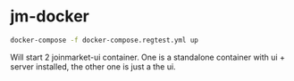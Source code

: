 # jm-docker


```sh
docker-compose -f docker-compose.regtest.yml up
```

Will start 2 joinmarket-ui container.
One is a standalone container with ui + server installed,
the other one is just a the ui.